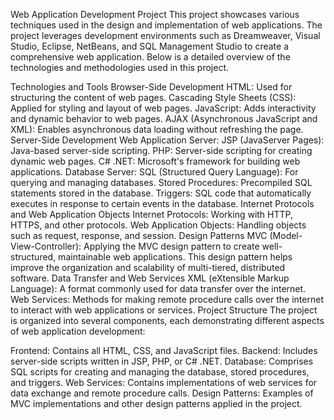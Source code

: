 Web Application Development Project
This project showcases various techniques used in the design and implementation of web applications. The project leverages development environments such as Dreamweaver, Visual Studio, Eclipse, NetBeans, and SQL Management Studio to create a comprehensive web application. Below is a detailed overview of the technologies and methodologies used in this project.

Technologies and Tools
Browser-Side Development
HTML: Used for structuring the content of web pages.
Cascading Style Sheets (CSS): Applied for styling and layout of web pages.
JavaScript: Adds interactivity and dynamic behavior to web pages.
AJAX (Asynchronous JavaScript and XML): Enables asynchronous data loading without refreshing the page.
Server-Side Development
Web Application Server:
JSP (JavaServer Pages): Java-based server-side scripting.
PHP: Server-side scripting for creating dynamic web pages.
C# .NET: Microsoft's framework for building web applications.
Database Server:
SQL (Structured Query Language): For querying and managing databases.
Stored Procedures: Precompiled SQL statements stored in the database.
Triggers: SQL code that automatically executes in response to certain events in the database.
Internet Protocols and Web Application Objects
Internet Protocols: Working with HTTP, HTTPS, and other protocols.
Web Application Objects: Handling objects such as request, response, and session.
Design Patterns
MVC (Model-View-Controller): Applying the MVC design pattern to create well-structured, maintainable web applications. This design pattern helps improve the organization and scalability of multi-tiered, distributed software.
Data Transfer and Web Services
XML (eXtensible Markup Language): A format commonly used for data transfer over the internet.
Web Services: Methods for making remote procedure calls over the internet to interact with web applications or services.
Project Structure
The project is organized into several components, each demonstrating different aspects of web application development:

Frontend: Contains all HTML, CSS, and JavaScript files.
Backend: Includes server-side scripts written in JSP, PHP, or C# .NET.
Database: Comprises SQL scripts for creating and managing the database, stored procedures, and triggers.
Web Services: Contains implementations of web services for data exchange and remote procedure calls.
Design Patterns: Examples of MVC implementations and other design patterns applied in the project.

